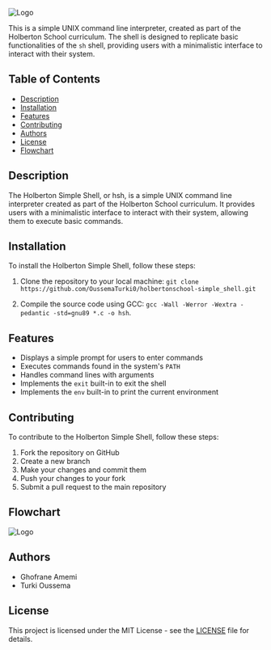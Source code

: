 
![Logo](https://blog.holbertonschool.com/wp-content/uploads/2021/05/cropped-Fichier-16.png)




This is a simple UNIX command line interpreter, created as part of the Holberton School curriculum. The shell is designed to replicate basic functionalities of the `sh` shell, providing users with a minimalistic interface to interact with their system.

## Table of Contents

- [Description](#description)
- [Installation](#installation)
- [Features](#features)
- [Contributing](#contributing)
- [Authors](#authors)
- [License](#license)
- [Flowchart](#Flowchart)
## Description

The Holberton Simple Shell, or hsh, is a simple UNIX command line interpreter created as part of the Holberton School curriculum. It provides users with a minimalistic interface to interact with their system, allowing them to execute basic commands.

## Installation

To install the Holberton Simple Shell, follow these steps:

1. Clone the repository to your local machine:
``git clone https://github.com/OussemaTurki0/holbertonschool-simple_shell.git``

2. Compile the source code using GCC:
`gcc -Wall -Werror -Wextra -pedantic -std=gnu89 *.c -o hsh`.  

## Features

- Displays a simple prompt for users to enter commands
- Executes commands found in the system's `PATH`
- Handles command lines with arguments
- Implements the `exit` built-in to exit the shell
- Implements the `env` built-in to print the current environment

## Contributing

To contribute to the Holberton Simple Shell, follow these steps:

1. Fork the repository on GitHub
2. Create a new branch
3. Make your changes and commit them
4. Push your changes to your fork
5. Submit a pull request to the main repository

## Flowchart


![Logo](https://i.ibb.co/1LmbNfq/flowcharsimpleshell.png)


## Authors

- Ghofrane Amemi
- Turki Oussema

## License

This project is licensed under the MIT License - see the [LICENSE](LICENSE) file for details.

